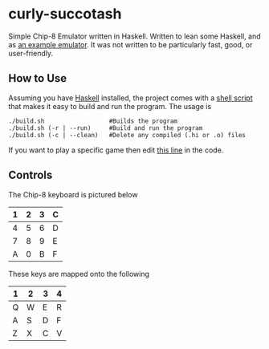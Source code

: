 # curly-succotash
Simple Chip-8 Emulator written in Haskell. Written to lean some Haskell, and as [an example emulator](https://nivent.github.io/blog/demystifying-emulators/). It was not written to be particularly fast, good, or user-friendly.

## How to Use
Assuming you have [Haskell](https://www.haskell.org/) installed, the project comes with a [shell script](https://github.com/NivenT/curly-succotash/blob/master/build.sh) that makes it easy to build and run the program. The usage is
```shell
./build.sh                  #Builds the program
./build.sh (-r | --run)     #Build and run the program
./build.sh (-c | --clean)   #Delete any compiled (.hi or .o) files
```
If you want to play a specific game then edit [this line](https://github.com/NivenT/curly-succotash/blob/master/main.hs#L17) in the code.

## Controls
The Chip-8 keyboard is pictured below

1 | 2 | 3 | C
--| --| --|--
4 | 5 | 6 | D
7 | 8 | 9 | E
A | 0 | B | F

These keys are mapped onto the following

1 | 2 | 3 | 4
--| --| --|--
Q | W | E | R
A | S | D | F
Z | X | C | V
